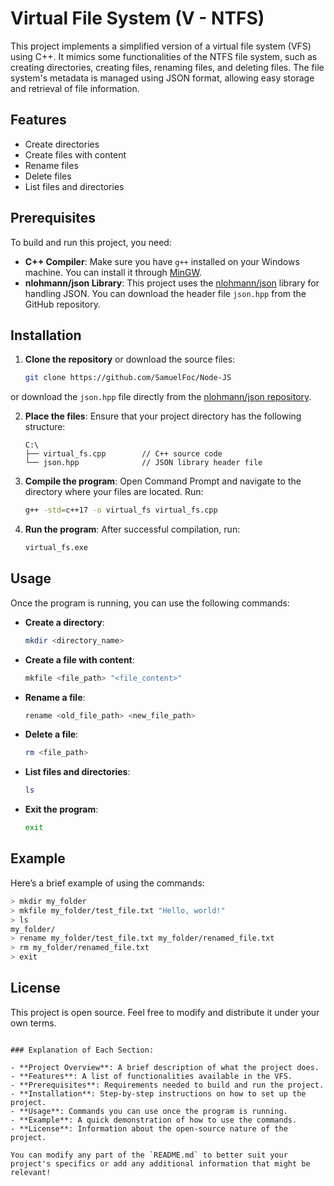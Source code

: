 # Virtual File System (V - NTFS)

This project implements a simplified version of a virtual file system (VFS) using C++. It mimics some functionalities of the NTFS file system, such as creating directories, creating files, renaming files, and deleting files. The file system's metadata is managed using JSON format, allowing easy storage and retrieval of file information.

## Features

- Create directories
- Create files with content
- Rename files
- Delete files
- List files and directories

## Prerequisites

To build and run this project, you need:

- **C++ Compiler**: Make sure you have `g++` installed on your Windows machine. You can install it through [MinGW](https://www.mingw-w64.org/downloads/).
- **nlohmann/json Library**: This project uses the [nlohmann/json](https://github.com/nlohmann/json) library for handling JSON. You can download the header file `json.hpp` from the GitHub repository.

## Installation

1. **Clone the repository** or download the source files:
   ```bash
   git clone https://github.com/SamuelFoc/Node-JS
   ```

or download the `json.hpp` file directly from the [nlohmann/json repository](https://github.com/nlohmann/json/releases).

2. **Place the files**: Ensure that your project directory has the following structure:

   ```
   C:\
   ├── virtual_fs.cpp        // C++ source code
   └── json.hpp              // JSON library header file
   ```

3. **Compile the program**: Open Command Prompt and navigate to the directory where your files are located. Run:

   ```bash
   g++ -std=c++17 -o virtual_fs virtual_fs.cpp
   ```

4. **Run the program**: After successful compilation, run:
   ```bash
   virtual_fs.exe
   ```

## Usage

Once the program is running, you can use the following commands:

- **Create a directory**:

  ```bash
  mkdir <directory_name>
  ```

- **Create a file with content**:

  ```bash
  mkfile <file_path> "<file_content>"
  ```

- **Rename a file**:

  ```bash
  rename <old_file_path> <new_file_path>
  ```

- **Delete a file**:

  ```bash
  rm <file_path>
  ```

- **List files and directories**:

  ```bash
  ls
  ```

- **Exit the program**:
  ```bash
  exit
  ```

## Example

Here’s a brief example of using the commands:

```bash
> mkdir my_folder
> mkfile my_folder/test_file.txt "Hello, world!"
> ls
my_folder/
> rename my_folder/test_file.txt my_folder/renamed_file.txt
> rm my_folder/renamed_file.txt
> exit
```

## License

This project is open source. Feel free to modify and distribute it under your own terms.

```

### Explanation of Each Section:

- **Project Overview**: A brief description of what the project does.
- **Features**: A list of functionalities available in the VFS.
- **Prerequisites**: Requirements needed to build and run the project.
- **Installation**: Step-by-step instructions on how to set up the project.
- **Usage**: Commands you can use once the program is running.
- **Example**: A quick demonstration of how to use the commands.
- **License**: Information about the open-source nature of the project.

You can modify any part of the `README.md` to better suit your project's specifics or add any additional information that might be relevant!
```
